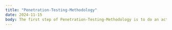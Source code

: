 ```yaml
---
title: "Penetration-Testing-Methodology"
date: 2024-11-15
body: The first step of Penetration-Testing-Methodology is to do an active and passive reconnaissance, then use nmap to explore all the ports and start exploiting those ports.
---
```

